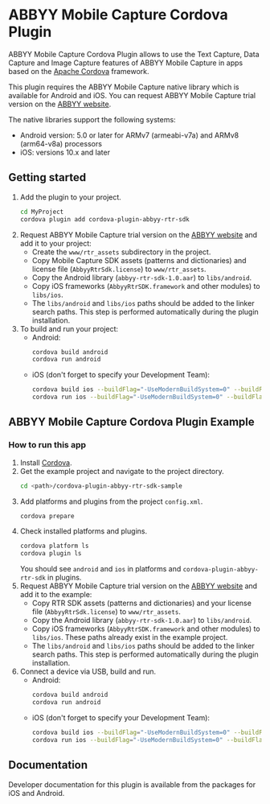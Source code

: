 # ABBYY Mobile Capture Cordova Plugin

ABBYY Mobile Capture Cordova Plugin allows to use the Text Capture, Data Capture and Image Capture features of ABBYY Mobile Capture in apps based on the [Apache Cordova](https://cordova.apache.org) framework.

This plugin requires the ABBYY Mobile Capture native library which is available for Android and iOS. You can request ABBYY Mobile Capture trial version on the [ABBYY website](http://www.abbyy.com/mobile-capture-sdk/#request-demo).

The native libraries support the following systems:

* Android version: 5.0 or later for ARMv7 (armeabi-v7a) and ARMv8 (arm64-v8a) processors
* iOS: versions 10.x and later


## Getting started

1. Add the plugin to your project.
    ```sh
    cd MyProject
    cordova plugin add cordova-plugin-abbyy-rtr-sdk
    ```
2. Request ABBYY Mobile Capture trial version on the [ABBYY website](http://www.abbyy.com/mobile-capture-sdk/#request-demo) and add it to your project:
    * Create the `www/rtr_assets` subdirectory in the project.
    * Copy Mobile Capture SDK assets (patterns and dictionaries) and license file (`AbbyyRtrSdk.license`) to `www/rtr_assets`.
    * Copy the Android library (`abbyy-rtr-sdk-1.0.aar`) to `libs/android`.
    * Copy iOS frameworks (`AbbyyRtrSDK.framework` and other modules) to `libs/ios`.
    * The `libs/android` and `libs/ios` paths should be added to the linker search paths. This step is performed automatically during the plugin installation.
3. To build and run your project:
    * Android:
        ```sh
        cordova build android
        cordova run android
        ```
    * iOS (don't forget to specify your Development Team):
        ```sh
        cordova build ios --buildFlag="-UseModernBuildSystem=0" --buildFlag="DEVELOPMENT_TEAM=<YOUR_TEAM>"
        cordova run ios --buildFlag="-UseModernBuildSystem=0" --buildFlag="DEVELOPMENT_TEAM=<YOUR_TEAM>"
        ```

## ABBYY Mobile Capture Cordova Plugin Example

### How to run this app

1. Install [Cordova](https://cordova.apache.org).
2. Get the example project and navigate to the project directory.
    ```sh
    cd <path>/cordova-plugin-abbyy-rtr-sdk-sample
    ```
3. Add platforms and plugins from the project `config.xml`.
    ```sh
    cordova prepare
    ```
4. Check installed platforms and plugins.
    ```sh
    cordova platform ls
    cordova plugin ls
    ```
    You should see `android` and `ios` in platforms and `cordova-plugin-abbyy-rtr-sdk` in plugins.
5. Request ABBYY Mobile Capture trial version on the [ABBYY website](http://www.abbyy.com/mobile-capture-sdk/#request-demo) and add it to the example:
    * Copy RTR SDK assets (patterns and dictionaries) and your license file (`AbbyyRtrSdk.license`) to `www/rtr_assets`.
    * Copy the Android library (`abbyy-rtr-sdk-1.0.aar`) to `libs/android`.
    * Copy iOS frameworks (`AbbyyRtrSDK.framework` and other modules) to `libs/ios`.
    These paths already exist in the example project.
    * The `libs/android` and `libs/ios` paths should be added to the linker search paths. This step is performed automatically during the plugin installation.
6. Connect a device via USB, build and run.
    * Android:
        ```sh
        cordova build android
        cordova run android
        ```
    * iOS (don't forget to specify your Development Team):
        ```sh
        cordova build ios --buildFlag="-UseModernBuildSystem=0" --buildFlag="DEVELOPMENT_TEAM=<YOUR_TEAM>"
        cordova run ios --buildFlag="-UseModernBuildSystem=0" --buildFlag="DEVELOPMENT_TEAM=<YOUR_TEAM>"
        ```



## Documentation

Developer documentation for this plugin is available from the packages for iOS and Android.

